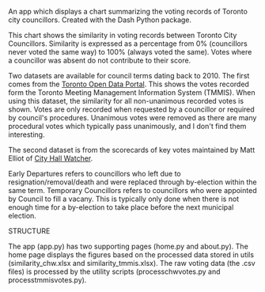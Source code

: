 An app which displays a chart summarizing the voting records of Toronto city councillors. Created with the Dash Python package.

This chart shows the similarity in voting records between Toronto City Councillors. Similarity is expressed as a percentage from 0% (councillors never voted the same way) to 100% (always voted the same). Votes where a councillor was absent do not contribute to their score.
                         
Two datasets are available for council terms dating back to 2010. The first comes from the [Toronto Open Data Portal](https://open.toronto.ca/dataset/members-of-toronto-city-council-voting-record/). This shows the votes recorded form the Toronto Meeting Management Information System (TMMIS). When using this dataset, the similarity for all non-unanimous recorded votes is shown. Votes are only recorded when requested by a councillor or required by council's procedures. Unanimous votes were removed as there are many procedural votes which typically pass unanimously, and I don't find them interesting.
                         
The second dataset is from the scorecards of key votes maintained by Matt Elliot of [City Hall Watcher](https://toronto.cityhallwatcher.com/).
                         
Early Departures refers to councillors who left due to resignation/removal/death and were replaced through by-election within the same term. Temporary Councillors refers to councillors who were appointed by Council to fill a vacany. This is typically only done when there is not enough time for a by-election to take place before the next municipal election.

STRUCTURE

The app (app.py) has two supporting pages (home.py and about.py). The home page displays the figures based on the processed data stored in utils (similarity_chw.xlsx and similarity_tmmis.xlsx). The raw voting data (the .csv files) is processed by the utility scripts (processchwvotes.py and processtmmisvotes.py). 
